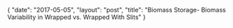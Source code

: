 {
   "date": "2017-05-05",
   "layout": "post",
   "title": "Biomass Storage- Biomass Variability in Wrapped vs. Wrapped With Slits"
}


